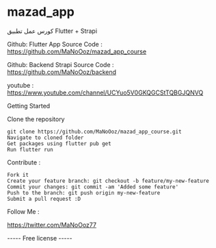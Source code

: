 # mazad_app
كورس عمل تطبيق Flutter + Strapi

Github: Flutter App Source Code :
  https://github.com/MaNoOoz/mazad_app_course
  
Github: Backend Strapi Source Code :
  https://github.com/MaNoOoz/backend


youtube : https://www.youtube.com/channel/UCYuo5V0GKQGCStTQBGJQNVQ


Getting Started


Clone the repository 

    git clone https://github.com/MaNoOoz/mazad_app_course.git
    Navigate to cloned folder 
    Get packages using flutter pub get
    Run flutter run


Contribute : 

    Fork it
    Create your feature branch: git checkout -b feature/my-new-feature
    Commit your changes: git commit -am 'Added some feature'
    Push to the branch: git push origin my-new-feature
    Submit a pull request :D

Follow Me : 

https://twitter.com/MaNoOoz77

----- Free license -----
